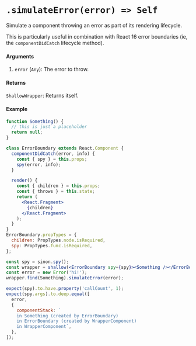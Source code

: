 # `.simulateError(error) => Self`

Simulate a component throwing an error as part of its rendering lifecycle.

This is particularly useful in combination with React 16 error boundaries (ie, the `componentDidCatch` lifecycle method).


#### Arguments

1. `error` (`Any`): The error to throw.



#### Returns

`ShallowWrapper`: Returns itself.



#### Example

```jsx
function Something() {
  // this is just a placeholder
  return null;
}

class ErrorBoundary extends React.Component {
  componentDidCatch(error, info) {
    const { spy } = this.props;
    spy(error, info);
  }

  render() {
    const { children } = this.props;
    const { throws } = this.state;
    return (
      <React.Fragment>
        {children}
      </React.Fragment>
    );
  }
}
ErrorBoundary.propTypes = {
  children: PropTypes.node.isRequired,
  spy: PropTypes.func.isRequired,
};

const spy = sinon.spy();
const wrapper = shallow(<ErrorBoundary spy={spy}><Something /></ErrorBoundary>);
const error = new Error('hi!');
wrapper.find(Something).simulateError(error);

expect(spy).to.have.property('callCount', 1);
expect(spy.args).to.deep.equal([
  error,
  {
    componentStack: `
    in Something (created by ErrorBoundary)
    in ErrorBoundary (created by WrapperComponent)
    in WrapperComponent`,
  },
]);
```


